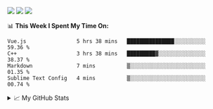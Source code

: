 ![](https://img.shields.io/badge/Learn-C++-blueviolet?style=flat&logo=Visual%20Studio%20Code&logoColor=ffffff)
![](https://img.shields.io/badge/OS-Linux-orange?style=flat&logo=Linux&logoColor=ffffff)
![](https://img.shields.io/badge/Play-Switch-e60012?style=flat&logo=nintendo%20switch&logoColor=ffffff)

📊 **This Week I Spent My Time On:**
<!--START_SECTION:📊 Weekly development breakdown-->
```text
Vue.js                5 hrs 38 mins   ███████████████░░░░░░░░░░   59.36 % 
C++                   3 hrs 38 mins   █████████▓░░░░░░░░░░░░░░░   38.37 % 
Markdown              7 mins          ▒░░░░░░░░░░░░░░░░░░░░░░░░   01.35 % 
Sublime Text Config   4 mins          ▒░░░░░░░░░░░░░░░░░░░░░░░░   00.74 % 
```
<!--END_SECTION:📊 Weekly development breakdown-->

<details>
<summary>📈 My GitHub Stats</summary>

<p align="center"> <img src="https://github-readme-stats.vercel.app/api?username=priscillascu&show_icons=true&theme=gotham" alt="priscillascu" />

</details>
<!--
**priscillascu/priscillascu** is a ✨ _special_ ✨ repository because its `README.md` (this file) appears on your GitHub profile.

Here are some ideas to get you started:

- 🔭 I’m currently working on ...
- 🌱 I’m currently learning ...
- 👯 I’m looking to collaborate on ...
- 🤔 I’m looking for help with ...
- 💬 Ask me about ...
- 📫 How to reach me: ...
- 😄 Pronouns: ...
- ⚡ Fun fact: ...
-->
